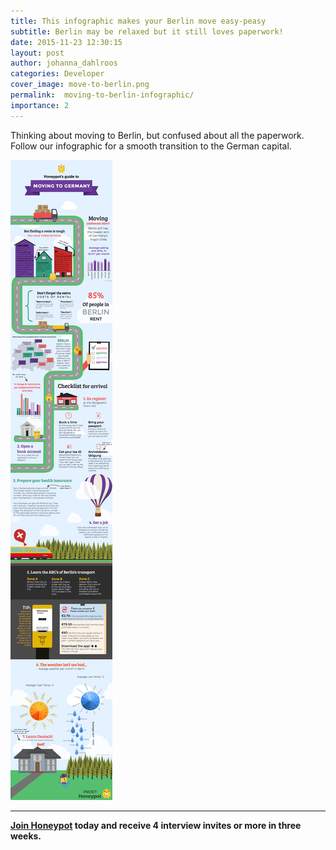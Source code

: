```yaml
---
title: This infographic makes your Berlin move easy-peasy
subtitle: Berlin may be relaxed but it still loves paperwork!
date: 2015-11-23 12:30:15
layout: post
author: johanna_dahlroos
categories: Developer
cover_image: move-to-berlin.png
permalink:  moving-to-berlin-infographic/
importance: 2
---
```


Thinking about moving to Berlin, but confused about all the paperwork. Follow our infographic for a smooth transition to the German capital.

<!--more--> 

![moving to Berlin infographic](/assets/images/move-to-berlin-infographic.png)

* * *

**[Join Honeypot](1) today and receive 4 interview invites or more in three weeks.**

[1]: http://blog.honeypot.io/moving-to-berlin-infographic/?utm_source=blog&utm_medium=organic&utm_term=e&utm_content=151106&utm_campaign=dev-no

